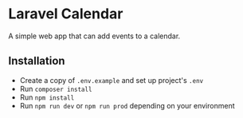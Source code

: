 # Laravel Calendar
A simple web app that can add events to a calendar.

## Installation
- Create a copy of `.env.example` and set up project's `.env`
- Run `composer install`
- Run `npm install`
- Run `npm run dev` or `npm run prod` depending on your environment